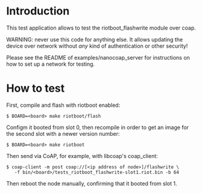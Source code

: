 # Introduction

This test application allows to test the riotboot_flashwrite module over coap.

WARNING: never use this code for anything else. It allows updating the device
over network without *any* kind of authentication or other security!

Please see the README of examples/nanocoap_server for instructions on how to
set up a network for testing.

# How to test

First, compile and flash with riotboot enabled:

    $ BOARD=<board> make riotboot/flash

Configm it booted from slot 0, then recompile in order to get an image for the
second slot with a newer version number:

    $ BOARD=<board> make riotboot

Then send via CoAP, for example, with libcoap's coap_client:

    $ coap-client -m post coap://[<ip address of node>]/flashwrite \
       -f bin/<board>/tests_riotboot_flashwrite-slot1.riot.bin -b 64

Then reboot the node manually, confirming that it booted from slot 1.
